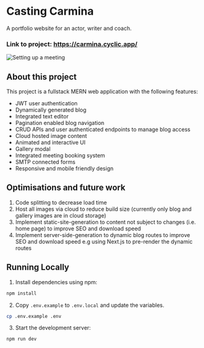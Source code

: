 # Casting Carmina

A portfolio website for an actor, writer and coach.

### Link to project: https://carmina.cyclic.app/
![Setting up a meeting](carminas-a-readme.gif?raw=true "Booking a meeting")

## About this project

This project is a fullstack MERN web application with the following features: 

- JWT user authentication
- Dynamically generated blog
- Integrated text editor
- Pagination enabled blog navigation 
- CRUD APIs and user authenticated endpoints to manage blog access
- Cloud hosted image content
- Animated and interactive UI
- Gallery modal
- Integrated meeting booking system
- SMTP connected forms
- Responsive and mobile friendly design

## Optimisations and future work

1. Code splitting to decrease load time
2. Host all images via cloud to reduce build size (currently only blog and gallery images are in cloud storage)
3. Implement static-site-generation to content not subject to changes (i.e. home page) to improve SEO and download speed
4. Implement server-side-generation to dynamic blog routes to improve SEO and download speed e.g using Next.js to pre-render the dynamic routes

## Running Locally

1. Install dependencies using npm:

```sh
npm install
```

2. Copy `.env.example` to `.env.local` and update the variables.

```sh
cp .env.example .env
```

3. Start the development server:

```sh
npm run dev
```
